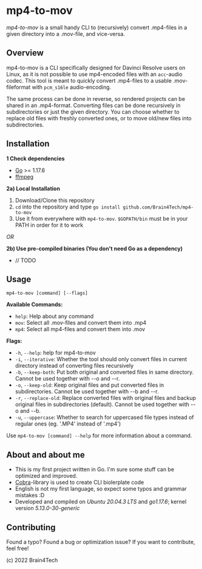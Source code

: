 # mp4-to-mov
*mp4-to-mov* is a small handy CLI to (recursively) convert .mp4-files in a given directory into a .mov-file, and vice-versa.

## Overview
mp4-to-mov is a CLI specifically designed for Davinci Resolve users on Linux, as it is not possible to use mp4-encoded files with an `acc`-audio codec.
This tool is meant to quickly convert .mp4-files to a usable .mov-fileformat with `pcm_s16le` audio-encoding.

The same process can be done in reverse, so rendered projects can be shared in an .mp4-format. Converting files can be done recursively in subdirectories or just the given directory. You can choose whether to replace old files with freshly converted ones, or to move old/new files into subdirectories.

## Installation

**1 Check dependencies**
* [Go](https://go.dev/) >= 1.17.6
* [ffmpeg](https://www.ffmpeg.org/)

**2a) Local Installation**

1. Download/Clone this repository
2. `cd` into the repository and type `go install github.com/Brain4Tech/mp4-to-mov`
3. Use it from everywhere with `mp4-to-mov`. `$GOPATH/bin` must be in your PATH in order for it to work

*OR*

**2b) Use pre-compiled binaries (You don't need Go as a dependency)**

* // TODO

## Usage
`mp4-to-mov [command] [--flags]`
   
**Available Commands:**

 - `help`: Help about any command
 - `mov`: Select all .mov-files and convert them into .mp4
 - `mp4`: Select all  mp4-files and convert them into .mov

**Flags:**
* `-h`, `--help`: help for mp4-to-mov
* `-i`, `--iterative`: Whether the tool should only convert files in current directory instead of converting files recursively
* `-b`, `--keep-both`: Put both original and converted files in same directory. Cannot be used together with --o and --r.
* `-o`, `--keep-old`: Keep original files and put converted files in subdirectories. Cannot be used together with --b and --r.
* `-r`, `--replace-old`: Replace converted files with original files and backup original files in subdirectories (default). Cannot be used together with --o and --b.
* `-u`, `--uppercase`: Whether to search for uppercased file types instead of regular ones (eg. '.MP4' instead of '.mp4')

Use `mp4-to-mov [command] --help` for more information about a command.

## About and about me
* This is my first project written in Go. I'm sure some stuff can be optimized and improved.
* [Cobra](https://github.com/spf13/cobra)-library is used to create CLI biolerplate code
* English is not my first language, so expect some typos and grammar mistakes :D
* Developed and compiled on *Ubuntu 20.04.3 LTS* and *go1.17.6*; kernel version *5.13.0-30-generic*

## Contributing
Found a typo? Found a bug or optimization issue?
If you want to contribute, feel free!


(c) 2022 Brain4Tech